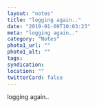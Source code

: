 ```yaml
---
layout: "notes"
title: "logging again.."
date: "2019-01-09T10:03:23"
meta: "logging again.."
category: "Notes"
photo1_url: ""
photo1_alt: ""
tags:
syndication: 
location: ""
twitterCard: false
---
```

logging again..
